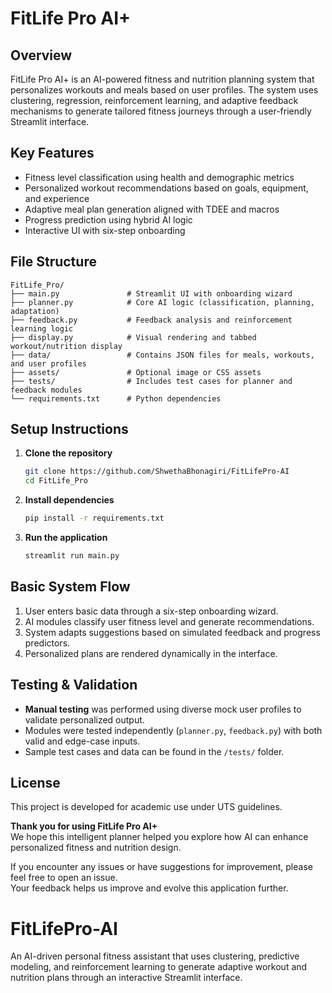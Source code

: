# FitLife Pro AI+

## Overview
FitLife Pro AI+ is an AI-powered fitness and nutrition planning system that personalizes workouts and meals based on user profiles. The system uses clustering, regression, reinforcement learning, and adaptive feedback mechanisms to generate tailored fitness journeys through a user-friendly Streamlit interface.

## Key Features
- Fitness level classification using health and demographic metrics
- Personalized workout recommendations based on goals, equipment, and experience
- Adaptive meal plan generation aligned with TDEE and macros
- Progress prediction using hybrid AI logic
- Interactive UI with six-step onboarding

## File Structure
```
FitLife_Pro/
├── main.py               # Streamlit UI with onboarding wizard
├── planner.py            # Core AI logic (classification, planning, adaptation)
├── feedback.py           # Feedback analysis and reinforcement learning logic
├── display.py            # Visual rendering and tabbed workout/nutrition display
├── data/                 # Contains JSON files for meals, workouts, and user profiles
├── assets/               # Optional image or CSS assets
├── tests/                # Includes test cases for planner and feedback modules
└── requirements.txt      # Python dependencies
```

## Setup Instructions
1. **Clone the repository**  
   ```bash
   git clone https://github.com/ShwethaBhonagiri/FitLifePro-AI
   cd FitLife_Pro
   ```

2. **Install dependencies**  
   ```bash
   pip install -r requirements.txt
   ```

3. **Run the application**  
   ```bash
   streamlit run main.py
   ```

## Basic System Flow
1. User enters basic data through a six-step onboarding wizard.
2. AI modules classify user fitness level and generate recommendations.
3. System adapts suggestions based on simulated feedback and progress predictors.
4. Personalized plans are rendered dynamically in the interface.

## Testing & Validation
- **Manual testing** was performed using diverse mock user profiles to validate personalized output.
- Modules were tested independently (`planner.py`, `feedback.py`) with both valid and edge-case inputs.
- Sample test cases and data can be found in the `/tests/` folder.

## License
This project is developed for academic use under UTS guidelines.

**Thank you for using FitLife Pro AI+**  
We hope this intelligent planner helped you explore how AI can enhance personalized fitness and nutrition design.

If you encounter any issues or have suggestions for improvement, please feel free to open an issue.  
Your feedback helps us improve and evolve this application further.

# FitLifePro-AI
An AI-driven personal fitness assistant that uses clustering, predictive modeling, and reinforcement learning to generate adaptive workout and nutrition plans through an interactive Streamlit interface.

